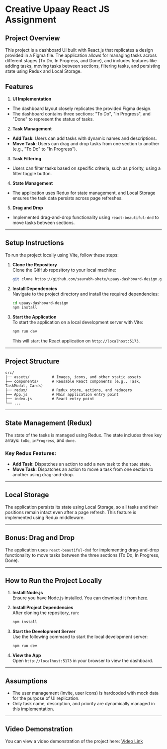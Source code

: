 
# Creative Upaay React JS Assignment

## Project Overview

This project is a dashboard UI built with React.js that replicates a design provided in a Figma file. The application allows for managing tasks across different stages (To Do, In Progress, and Done), and includes features like adding tasks, moving tasks between sections, filtering tasks, and persisting state using Redux and Local Storage.

## Features

1. **UI Implementation**
- The dashboard layout closely replicates the provided Figma design.
- The dashboard contains three sections: "To Do", "In Progress", and "Done" to represent the status of tasks.
2. **Task Management**
- **Add Task**: Users can add tasks with dynamic names and descriptions.
- **Move Task**: Users can drag and drop tasks from one section to another (e.g., "To Do" to "In Progress").
3. **Task Filtering**
- Users can filter tasks based on specific criteria, such as priority, using a filter toggle button.

4. **State Management**
- The application uses Redux for state management, and Local Storage ensures the task data persists across page refreshes.

5. **Drag and Drop**
- Implemented drag-and-drop functionality using `react-beautiful-dnd` to move tasks between sections.

---

## Setup Instructions

To run the project locally using Vite, follow these steps:

1. **Clone the Repository**  
   Clone the GitHub repository to your local machine:

   ```bash
   git clone https://github.com/saurabh-shete/upaay-dashboard-design.git
   ```

2. **Install Dependencies**  
   Navigate to the project directory and install the required dependencies:

   ```bash
   cd upaay-dashboard-design
   npm install
   ```

3. **Start the Application**  
   To start the application on a local development server with Vite:

   ```bash
   npm run dev
   ```

   This will start the React application on `http://localhost:5173`.


---

## Project Structure

```
src/
├── assets/          # Images, icons, and other static assets
├── components/      # Reusable React components (e.g., Task, TaskModal, Cards)
├── redux/           # Redux store, actions, and reducers
├── App.js           # Main application entry point
├── index.js         # React entry point
└── ...
```

---

## State Management (Redux)

The state of the tasks is managed using Redux. The state includes three key arrays: `toDo`, `inProgress`, and `done`. 

### Key Redux Features:
- **Add Task**: Dispatches an action to add a new task to the `toDo` state.
- **Move Task**: Dispatches an action to move a task from one section to another using drag-and-drop.

---

## Local Storage

The application persists its state using Local Storage, so all tasks and their positions remain intact even after a page refresh. This feature is implemented using Redux middleware.

---

## Bonus: Drag and Drop

The application uses `react-beautiful-dnd` for implementing drag-and-drop functionality to move tasks between the three sections (To Do, In Progress, Done).

---

## How to Run the Project Locally

1. **Install Node.js**  
   Ensure you have Node.js installed. You can download it from [here](https://nodejs.org/).

2. **Install Project Dependencies**  
   After cloning the repository, run:

   ```bash
   npm install
   ```

3. **Start the Development Server**  
   Use the following command to start the local development server:

   ```bash
   npm run dev
   ```

4. **View the App**  
   Open `http://localhost:5173` in your browser to view the dashboard.

---

## Assumptions

- The user management (invite, user icons) is hardcoded with mock data for the purpose of UI replication.
- Only task name, description, and priority are dynamically managed in this implementation.

---

## Video Demonstration

You can view a video demonstration of the project here:
[Video Link](https://drive.google.com/file/d/1wrLHIzZh0fXI9bDzpd8FgE5UjrC3BVFg/view?usp=drive_link)

